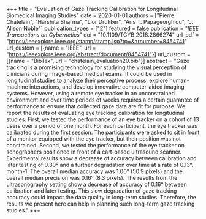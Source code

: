 +++
title = "Evaluation of Gaze Tracking Calibration for Longitudinal Biomedical Imaging Studies"
date = 2020-01-01
authors = ["Pierre Chatelain", "Harshita Sharma", "Lior Drukker", "Aris T. Papageorghiou", "J. Alison Noble"]
publication_types = ["2"]
featured = false
publication = "*IEEE Transactions on Cybernetics*"
doi = "10.1109/TCYB.2018.2866274"
url_pdf = "https://ieeexplore.ieee.org/stamp/stamp.jsp?tp=&arnumber=8454741"
url_custom = [{name = "IEEE", url = "https://ieeexplore.ieee.org/abstract/document/8454741"}]
url_custom = [{name = "BibTex", url = "chatelain_evaluation20.bib"}]
abstract = "Gaze tracking is a promising technology for studying the visual perception of clinicians during image-based medical exams. It could be used in longitudinal studies to analyze their perceptive process, explore human-machine interactions, and develop innovative computer-aided imaging systems. However, using a remote eye tracker in an unconstrained environment and over time periods of weeks requires a certain guarantee of performance to ensure that collected gaze data are fit for purpose. We report the results of evaluating eye tracking calibration for longitudinal studies. First, we tested the performance of an eye tracker on a cohort of 13 users over a period of one month. For each participant, the eye tracker was calibrated during the first session. The participants were asked to sit in front of a monitor equipped with the eye tracker, but their position was not constrained. Second, we tested the performance of the eye tracker on sonographers positioned in front of a cart-based ultrasound scanner. Experimental results show a decrease of accuracy between calibration and later testing of 0.30° and a further degradation over time at a rate of 0.13°. month-1. The overall median accuracy was 1.00° (50.9 pixels) and the overall median precision was 0.16° (8.3 pixels). The results from the ultrasonography setting show a decrease of accuracy of 0.16° between calibration and later testing. This slow degradation of gaze tracking accuracy could impact the data quality in long-term studies. Therefore, the results we present here can help in planning such long-term gaze tracking studies."
+++

